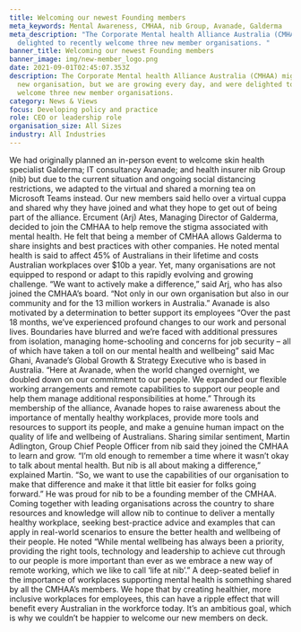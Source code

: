 ```yaml
---
title: Welcoming our newest Founding members
meta_keywords: Mental Awareness, CMHAA, nib Group, Avanade, Galderma
meta_description: "The Corporate Mental health Alliance Australia (CMHAA) are
  delighted to recently welcome three new member organisations. "
banner_title: Welcoming our newest Founding members
banner_image: img/new-member_logo.png
date: 2021-09-01T02:45:07.353Z
description: The Corporate Mental health Alliance Australia (CMHAA) might be a
  new organisation, but we are growing every day, and were delighted to recently
  welcome three new member organisations.
category: News & Views
focus: Developing policy and practice
role: CEO or leadership role
organisation_size: All Sizes
industry: All Industries
---
```

We had originally planned an in-person event to welcome skin health specialist Galderma; IT consultancy Avanade; and health insurer nib Group (nib) but due to the current situation and ongoing social distancing restrictions, we adapted to the virtual and shared a morning tea on Microsoft Teams instead. Our new members said hello over a virtual cuppa and shared why they have joined and what they hope to get out of being part of the alliance. 
Ercument (Arj) Ates, Managing Director of Galderma, decided to join the CMHAA to help remove the stigma associated with mental health. He felt that being a member of CMHAA allows Galderma to share insights and best practices with other companies. He noted mental health is said to affect 45% of Australians in their lifetime and costs Australian workplaces over $10b a year. Yet, many organisations are not equipped to respond or adapt to this rapidly evolving and growing challenge. “We want to actively make a difference,” said Arj, who has also joined the CMHAA’s board. “Not only in our own organisation but also in our community and for the 13 million workers in Australia.”
Avanade is also motivated by a determination to better support its employees “Over the past 18 months, we’ve experienced profound changes to our work and personal lives. Boundaries have blurred and we’re faced with additional pressures from isolation, managing home-schooling and concerns for job security – all of which have taken a toll on our mental health and wellbeing” said Mac Ghani, Avanade’s Global Growth & Strategy Executive who is based in Australia. “Here at Avanade, when the world changed overnight, we doubled down on our commitment to our people. We expanded our flexible working arrangements and remote capabilities to support our people and help them manage additional responsibilities at home.” 
Through its membership of the alliance, Avanade hopes to raise awareness about the importance of mentally healthy workplaces, provide more tools and resources to support its people, and make a genuine human impact on the quality of life and wellbeing of Australians.
Sharing similar sentiment, Martin Adlington, Group Chief People Officer from nib said they joined the CMHAA to learn and grow. “I’m old enough to remember a time where it wasn’t okay to talk about mental health. But nib is all about making a difference,” explained Martin. “So, we want to use the capabilities of our organisation to make that difference and make it that little bit easier for folks going forward.” 
He was proud for nib to be a founding member of the CMHAA. Coming together with leading organisations across the country to share resources and knowledge will allow nib to continue to deliver a mentally healthy workplace, seeking best-practice advice and examples that can apply in real-world scenarios to ensure the better health and wellbeing of their people. 
He noted “While mental wellbeing has always been a priority, providing the right tools, technology and leadership to achieve cut through to our people is more important than ever as we embrace a new way of remote working, which we like to call ‘life at nib’.”
A deep-seated belief in the importance of workplaces supporting mental health is something shared by all the CMHAA’s members. We hope that by creating healthier, more inclusive workplaces for employees, this can have a ripple effect that will benefit every Australian in the workforce today. It’s an ambitious goal, which is why we couldn’t be happier to welcome our new members on deck.